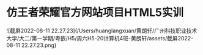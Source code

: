 # 仿王者荣耀官方网站项目HTML5实训

![截屏2022-08-11 22.27.23](/Users/huanglangxuan/黄朗轩/广州科技职业技术大学/大二/第一学期/粤嵌/H5/周六H5-20计算机4班-黄朗轩/assets/截屏2022-08-11 22.27.23.png)
